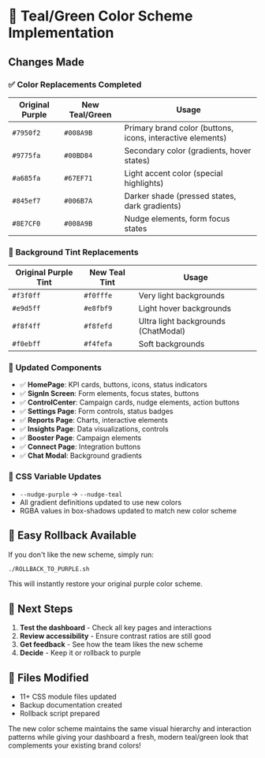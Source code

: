 # 🎨 Teal/Green Color Scheme Implementation

## Changes Made

### ✅ **Color Replacements Completed**

| Original Purple | New Teal/Green | Usage |
|----------------|----------------|-------|
| `#7950f2` | `#008A9B` | Primary brand color (buttons, icons, interactive elements) |
| `#9775fa` | `#00BD84` | Secondary color (gradients, hover states) |
| `#a685fa` | `#67EF71` | Light accent color (special highlights) |
| `#845ef7` | `#006B7A` | Darker shade (pressed states, dark gradients) |
| `#8E7CF0` | `#008A9B` | Nudge elements, form focus states |

### 🎨 **Background Tint Replacements**

| Original Purple Tint | New Teal Tint | Usage |
|---------------------|---------------|-------|
| `#f3f0ff` | `#f0fffe` | Very light backgrounds |
| `#e9d5ff` | `#e8fbf9` | Light hover backgrounds |
| `#f8f4ff` | `#f8fefd` | Ultra light backgrounds (ChatModal) |
| `#f0ebff` | `#f4fefa` | Soft backgrounds |

### 📐 **Updated Components**
- ✅ **HomePage**: KPI cards, buttons, icons, status indicators
- ✅ **SignIn Screen**: Form elements, focus states, buttons
- ✅ **ControlCenter**: Campaign cards, nudge elements, action buttons
- ✅ **Settings Page**: Form controls, status badges
- ✅ **Reports Page**: Charts, interactive elements
- ✅ **Insights Page**: Data visualizations, controls
- ✅ **Booster Page**: Campaign elements
- ✅ **Connect Page**: Integration buttons
- ✅ **Chat Modal**: Background gradients

### 🎯 **CSS Variable Updates**
- `--nudge-purple` → `--nudge-teal`
- All gradient definitions updated to use new colors
- RGBA values in box-shadows updated to match new color scheme

## 🔄 **Easy Rollback Available**

If you don't like the new scheme, simply run:
```bash
./ROLLBACK_TO_PURPLE.sh
```

This will instantly restore your original purple color scheme.

## 🚀 **Next Steps**

1. **Test the dashboard** - Check all key pages and interactions
2. **Review accessibility** - Ensure contrast ratios are still good
3. **Get feedback** - See how the team likes the new scheme
4. **Decide** - Keep it or rollback to purple

## 📁 **Files Modified**
- 11+ CSS module files updated
- Backup documentation created
- Rollback script prepared

The new color scheme maintains the same visual hierarchy and interaction patterns while giving your dashboard a fresh, modern teal/green look that complements your existing brand colors! 